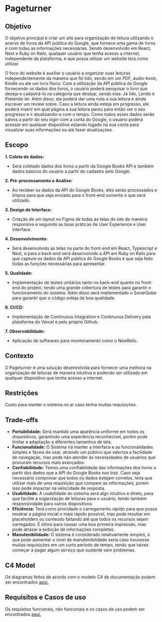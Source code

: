 # Pageturner

## Objetivo
O objetivo principal é criar um site para organização de leitura utilizando o acervo de livros da API pública do Google, que fornece uma gama de livros e com todas as informações necessárias. Sendo desenvolvido em React, Next e Ruby on Rails, qualquer usuário que tenha acesso a internet, independente da plataforma, e que possa utilizar um website terá como utilizar.  
  
O foco do website é auxiliar o usuário a organizar suas leituras independentemente da maneira que foi lido, sendo em um PDF, áudio-book, Kindle ou até um livro físico. Com a utilização da API pública do Google fornecendo os dados dos livros, o usuário poderá pesquisar o livro que deseja e cadastrá-lo na categoria que desejar, sendo elas: Já lido, Lendo e Pretendo ler. Além disso, ele poderá dar uma nota a sua leitura e ainda escrever um review sobre. Caso a leitura ainda esteja em progresso, ele poderá inserir em qual página a sua leitura parou para então ver o seu progresso e ir atualizando-o com o tempo. Como todos esses dados serão salvos a partir do seu login com a conta do Google, o usuário poderá acessar em qualquer dispositivo estando logado na sua conta para visualizar suas informações ou até fazer atualizações.

## Escopo

**1. Coleta de dados:**
- Será coletado dados dos livros a partir da Google Books API e também dados básicos do usuário a partir do cadastro pelo Google.

**2. Pré-processamento e Análise:**
- Ao receber os dados da API do Google Books, eles serão processados e limpos para que seja enviado para o front-end somente o que será utilizado.

**3. Design de Interface:**
- Criação de um layout no Figma de todas as telas do site de maneira responsiva e seguindo as boas práticas de User Experience e User Interface.

**4. Desenvolvimento:**
- Será desenvolvido as telas na parte do front-end em React, Typescript e Next, e para o back-end será desenvolvido a API em Ruby on Rails para que capture os dados da API pública do Google Books e que seja feito todas as funções necessárias para apresentar.

**5. Qualidade:**
- Implementação de testes unitários tanto no back-end quanto no front-end do projeto, tendo uma grande cobertura de testes para garantir o funcionamento do sistema. Além disso será implementado o SonarQube para garantir que o código esteja de boa qualidade.

**6. CI/CD:**
- Implementação de Continuous Integration e Continuous Delivery pela plataforma do Vercel e pelo próprio Github.

**7. Observabilidade:**
- Aplicação de softwares para monitoramento como o NewRelic.


## Contexto

O Pageturner é uma solução desenvolvida para fornecer uma melhora na organização de leituras de maneira intuitiva e podendo ser utilizado em qualquer dispositivo que tenha acesso a internet.

## Restrições

Custo para manter o sistema no ar caso tenha muitas requisições.

## Trade-offs

- **Portabilidade:**
Será mantido uma aparência uniforme em todos os dispositivos, garantindo uma experiência reconhecível, porém pode limitar a adaptação a diferentes tamanhos de tela.
- **Funcionalidade:**
O Sistema irá manter a interface e as funcionalidades simples e fáceis de usar, atraindo um público que valoriza a facilidade de navegação, mas pode não atender às necessidades de usuários que procuram recursos mais avançados.
- **Confiabilidade:**
Temos uma confiabilidade das informações dos livros a partir dos dados que a API do Google Books nos traz. Caso seja necessário comprovar que todos os dados estejam corretos, teria que utilizar mais de uma requisição que compare as informações, porém isso pode impactar na velocidade de resposta.
- **Usabilidade:**
A usabilidade do sistema será algo intuitivo e direto, para que facilite a organização de leituras para o usuário, tendo também responsividade para outros dispositivos.
- **Eficiência:**
Terá como prioridade o carregamento rápido para que possa mostrar a página inicial o mais rápido possível, mas pode resultar em placeholders ou conteúdo faltando até que todos os recursos sejam carregados. É ótimo para causar uma boa primeira impressão, mas pode atrasar a exibição de informações completas.
- **Manutenibilidade:**
O sistema é considerado relativamente simples, o que pode aumentar o nível de manutenibilidade seria caso houvesse muitas requisições em um curto período de tempo, tendo que talvez começar a pagar algum serviço que sustente sem problemas.

## C4 Model

Os diagramas feitos de acordo com o modelo C4 de documentação podem ser encontrados [aqui.](/docs/c4-models.md)


## Requisitos e Casos de uso

Os requisitos funcionais, não funcionais e os casos de uso podem ser encontrados [aqui.](/docs/requirements-and-use-cases.md)


